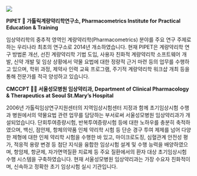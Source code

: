 ![](https://user-images.githubusercontent.com/6946821/267993696-e338b941-a8fb-4302-90ac-d1e57a0a7ba2.png)

<!--

**Here are some ideas to get you started:**

🙋‍♀️ A short introduction - what is your organization all about?
🌈 Contribution guidelines - how can the community get involved?
👩‍💻 Useful resources - where can the community find your docs? Is there anything else the community should know?
🍿 Fun facts - what does your team eat for breakfast?
🧙 Remember, you can do mighty things with the power of [Markdown](https://docs.github.com/github/writing-on-github/getting-started-with-writing-and-formatting-on-github/basic-writing-and-formatting-syntax)
-->

**PIPET 👋 가톨릭계량약리학연구소, Pharmacometrics Institute for Practical Education & Training**

임상약리학의 중추적 영역인 계량약리학(Pharmacometrics) 분야를 주요 연구 주제로 하는 우리나라 최초의 연구소로 2014년 개소하였습니다. 현재 PIPET은 계량약리학 연구 방법론 개선, 선진 계량약리학 기법 도입, 사용자 친화적 계량약리학 소프트웨어 개발, 신약 개발 및 임상 상황에서 약물 요법에 대한 정량적 근거 마련 등의 업무를 수행하고 있으며, 학위 과정, 제약사 인력 교육 프로그램, 주기적 계량약리학 워크샵 개최 등을 통해 전문가를 적극 양성하고 있습니다.

**CMCCPT 🙋‍♀️ 서울성모병원 임상약리과, Department of Clinical Pharmacology & Therapeutics at Seoul St.Mary’s Hospital**

2006년 가톨릭임상연구지원센터의 지역임상시험센터 지정과 함께 초기임상시험 수행과 병원에서의 약물요법 관련 업무를 담당하는 부서로써 서울성모병원 임상약리과가 개설되었습니다. 단회투여증량시험, 반복투여증량시험 등에 대한 노하우를 충분히 축적하였으며, 백신, 점안제, 항체의약품 인체 약리학 시험 등 단순 경구 투여 제제를 넘어 다양한 제형에 대한 인체 약리학 시험을 수행한 바 있고, 마이크로도징, 심혈관계 안전성 평가, 적응적 용량 변경 등 첨단 지식을 융합한 임상시험 설계 및 수행 능력을 배양하였으며, 항암제, 항균제, 자가면역질환 치료제 등 주요 질환에서의 환자 대상 초기임상시험 수행 시스템을 구축하였습니다. 현재 서울성모병원 임상약리과는 가장 수요자 친화적이며, 신속하고 정확한 초기 임상시험 실시 기관입니다.
